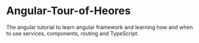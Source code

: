 # Angular-Tour-of-Heores
The angular tutorial to learn angular framework and learning how and when to use services, components, routing and TypeScript.
